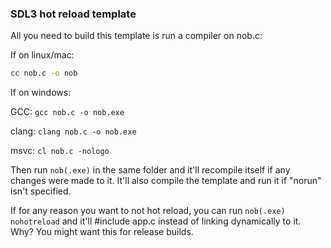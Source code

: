 ### SDL3 hot reload template

All you need to build this template is run a compiler on nob.c:

If on linux/mac:
```bash
cc nob.c -o nob
```

If on windows:

GCC: `gcc nob.c -o nob.exe`

clang: `clang nob.c -o nob.exe`

msvc: `cl nob.c -nologo`

Then run `nob(.exe)` in the same folder and it'll recompile itself if any changes were made to it. It'll also compile the template and run it if "norun" isn't specified.

If for any reason you want to not hot reload, you can run `nob(.exe) nohotreload` and it'll #include app.c instead of linking dynamically to it. Why? You might want this for release builds.
